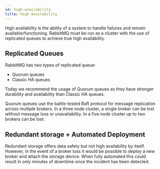 ```yaml
---
id: high-availability
title: High Availability
---
```


High availability is the ability of a system to handle failures and remain available/functioning. RabbitMQ must be run as a cluster with the use of replicated queues to achieve true high availability.

## Replicated Queues

RabbitMQ has two types of replicated queue:

- Quorum queues
- Classic HA queues

Today we recommend the usage of Quorum queues as they have stronger durability and availability than Classic HA queues. 

Quorum queues use the battle-tested Raft protocol for message replication across multiple brokers. In a three node cluster, a single broker can be lost without message loss or unavailability. In a five node cluster up to two brokers can be lost.

## Redundant storage + Automated Deployment

Redundant storage offers data safety but not high availability by itself. However, in the event of a broker loss it would be possible to deploy a new broker and attach the storage device. When fully automated this could result in only minutes of downtime once the incident has been detected.